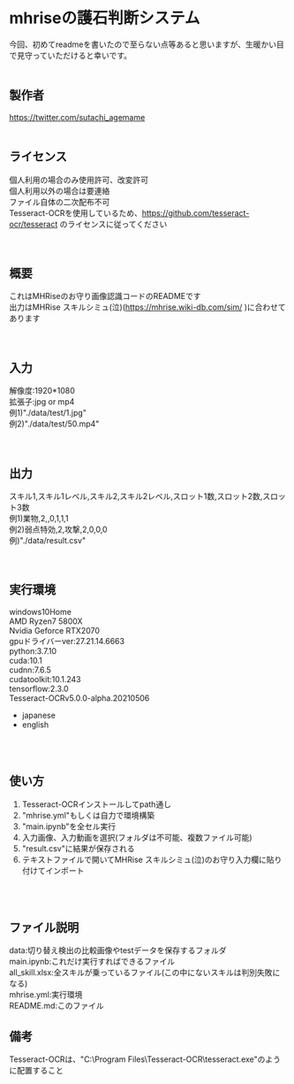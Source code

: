 # mhriseの護石判断システム
今回、初めてreadmeを書いたので至らない点等あると思いますが、生暖かい目で見守っていただけると幸いです。
<br />
<br />


## 製作者
https://twitter.com/sutachi_agemame
<br />
<br />

## ライセンス
個人利用の場合のみ使用許可、改変許可  
個人利用以外の場合は要連絡  
ファイル自体の二次配布不可  
Tesseract-OCRを使用しているため、https://github.com/tesseract-ocr/tesseract
のライセンスに従ってください  
<br />
<br />

## 概要
これはMHRiseのお守り画像認識コードのREADMEです  
出力はMHRise スキルシミュ(泣)(https://mhrise.wiki-db.com/sim/
)に合わせてあります  
<br />
<br />

## 入力
解像度:1920*1080  
拡張子:jpg or mp4  
例1)"./data/test/1.jpg"  
例2)"./data/test/50.mp4"  
<br />
<br />

## 出力
スキル1,スキル1レベル,スキル2,スキル2レベル,スロット1数,スロット2数,スロット3数  
例1)業物,2,,0,1,1,1  
例2)弱点特効,2,攻撃,2,0,0,0  
例)"./data/result.csv"  
<br />
<br />

## 実行環境
windows10Home  
AMD Ryzen7 5800X  
Nvidia Geforce RTX2070  
gpuドライバーver:27.21.14.6663  
python:3.7.10  
cuda:10.1  
cudnn:7.6.5  
cudatoolkit:10.1.243  
tensorflow:2.3.0  
Tesseract-OCRv5.0.0-alpha.20210506  
- japanese  
- english  
<br />
<br />

## 使い方
1. Tesseract-OCRインストールしてpath通し  
2. "mhrise.yml"もしくは自力で環境構築  
3. "main.ipynb"を全セル実行  
4. 入力画像、入力動画を選択(フォルダは不可能、複数ファイル可能)  
5. "result.csv"に結果が保存される  
6. テキストファイルで開いてMHRise スキルシミュ(泣)のお守り入力欄に貼り付けてインポート  
<br />
<br />

## ファイル説明
data:切り替え検出の比較画像やtestデータを保存するフォルダ  
main.ipynb:これだけ実行すればできるファイル  
all_skill.xlsx:全スキルが乗っているファイル(この中にないスキルは判別失敗になる)  
mhrise.yml:実行環境  
README.md:このファイル  

## 備考
Tesseract-OCRは、"C:\Program Files\Tesseract-OCR\tesseract.exe"のように配置すること
